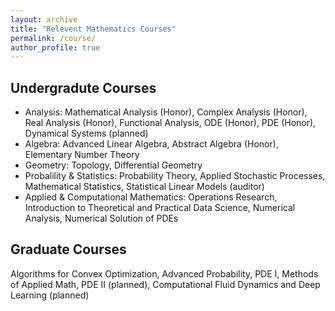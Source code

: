 ```yaml
---
layout: archive
title: "Relevent Mathematics Courses"
permalink: /course/
author_profile: true
---
```


## Undergradute Courses
- Analysis: Mathematical Analysis (Honor), Complex Analysis (Honor), Real Analysis (Honor), Functional Analysis, ODE (Honor), PDE (Honor), Dynamical Systems (planned)
- Algebra: Advanced Linear Algebra, Abstract Algebra (Honor), Elementary Number Theory
- Geometry: Topology, Differential Geometry
- Probalility & Statistics: Probability Theory, Applied Stochastic Processes, Mathematical Statistics, Statistical Linear Models (auditor)  
- Applied & Computational Mathematics: Operations Research, Introduction to Theoretical and Practical Data Science, Numerical Analysis, Numerical Solution of PDEs 

## Graduate Courses
Algorithms for Convex Optimization, Advanced Probability, PDE I, Methods of Applied Math, PDE II (planned), Computational Fluid Dynamics and Deep Learning (planned)
